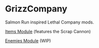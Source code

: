 # GrizzCompany
Salmon Run inspired Lethal Company mods.

[Items Module](GrizzCompany-Items) (features the Scrap Cannon)

[Enemies Module](GrizzCompany-Items) (WIP)